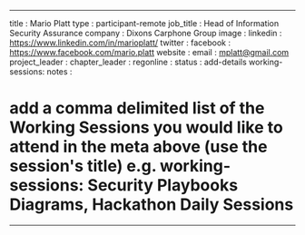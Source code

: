  ---
title           : Mario Platt
type            : participant-remote
job_title       : Head of Information Security Assurance
company         : Dixons Carphone Group
image           :
linkedin        : https://www.linkedin.com/in/marioplatt/
twitter         :
facebook        : https://www.facebook.com/mario.platt
website         :
email           : mplatt@gmail.com
project_leader  :
chapter_leader  :
regonline       :
status          : add-details
working-sessions: 
notes :
# add a comma delimited list of the Working Sessions you would like to attend in the meta above (use the session's title) e.g. working-sessions: Security Playbooks Diagrams, Hackathon Daily Sessions
---

<!-- put more details about participant here -->
